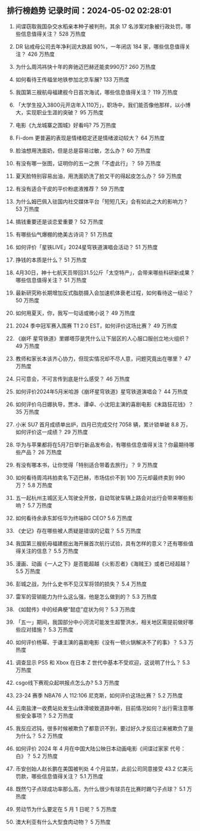
## 排行榜趋势 记录时间：2024-05-02 02:28:01
  
  1. 间谍窃取我国杂交水稻亲本种子被判刑，其余 17 名涉案对象被行政处罚，哪些信息值得关注？ 528 万热度
    
  2. DR 钻戒母公司去年净利润大跌超 90%，一年闭店 184 家，哪些信息值得关注？ 426 万热度
    
  3. 为什么周鸿祎快十年的奔驰迈巴赫还能卖990万? 260 万热度
    
  4. 如何看待王传福坐地铁参加北京车展? 133 万热度
    
  5. 我国第三艘航母福建舰今日首次海试，哪些信息值得关注？ 119 万热度
    
  6. 「大学生投入3800元开店年入110万」，职场中，我们能否像他那样，以小博大，实现职业生涯的突破？ 95 万热度
    
  7. 电影《九龙城寨之围城》好看吗? 75 万热度
    
  8. Fi-dom 更普遍的表现是情绪稳定还是情绪波动较大？ 64 万热度
    
  9. 脸油想用洗面奶，但是总是容易过敏，怎么办？ 60 万热度
    
  10. 有没有哪一张图，证明你的五一之旅「不虚此行」？ 59 万热度
    
  11. 夏天脸特别容易出油，用洗面奶洗了脸又干的得起皮怎么办？ 59 万热度
    
  12. 有没有适合干皮的平价粉底液推荐？ 59 万热度
    
  13. 为什么姆巴佩入驻国内社交媒体平台「短短几天」会有如此之大的影响力？ 53 万热度
    
  14. 搞钱重要还是谈恋爱重要？ 52 万热度
    
  15. 有哪些仙气爆棚的绝美古诗词？ 51 万热度
    
  16. 如何评价「星铁LIVE」2024星穹铁道演唱会活动？ 51 万热度
    
  17. 挣钱的本质是什么？ 51 万热度
    
  18. 4月30日，神十七航天员带回31.5公斤「太空特产」，会带来哪些科研新成果？哪些信息值得关注？ 51 万热度
    
  19. 最新研究称长期增加反式脂肪摄入会加速机体衰老过程，如何看待这一结论？ 50 万热度
    
  20. 如何用夏天，你，我写一句话或微小说？ 49 万热度
    
  21. 2024 季中冠军赛入围赛 T1 2:0 EST，如何评价这场比赛？ 49 万热度
    
  22. 《崩坏 星穹铁道》里娜塔莎是凭什么让下层区的人心服口服创立地火组织？ 49 万热度
    
  23. 教师和家长本该齐心协力，但现实情况却不尽人意，问题究竟出在哪里？ 47 万热度
    
  24. 只可意会，不可言传到底是什么感受？ 46 万热度
    
  25. 如何评价2024年5月米哈游《崩坏星穹铁道》星穹铁道演唱会？ 44 万热度
    
  26. 如何评价乌日娜执导，贾冰、谭卓、小沈阳主演的喜剧电影《末路狂花钱》？ 35 万热度
    
  27. 小米 SU7 首月成绩单出炉，四月已完成交付 7058 辆，累计锁单破 8.8 万，如何评价这一成绩？ 29 万热度
    
  28. 华为与苹果都将在5月7日举行新品发布会，有哪些信息值得关注？你最期待哪些产品？ 26 万热度
    
  29. 有没有哪本书，让你觉得「特别适合带着去旅行」？ 9 万热度
    
  30. 如何看待周鸿祎拍卖名下迈巴赫，市场估价不到 100 万元却最终卖到 990 万？ 5.8 万热度
    
  31. 五一起杭州主城区无人驾驶全开放，自动驾驶车辆上路会对出行会带来哪些影响？ 5.7 万热度
    
  32. 如何看待余承东卸任华为终端BG CEO? 5.6 万热度
    
  33. 《史记》存在哪些被人质疑是错误的记载？ 5.5 万热度
    
  34. 我国第三艘航母福建舰出海开展首次航行试验，具有怎样的意义？还有哪些值得关注的信息？ 5.5 万热度
    
  35. 漫画、动画《一人之下》是否能超越《火影忍者》《海贼王》或者已经超越？ 5.5 万热度
    
  36. 彭城之战，为什么史书不见汉军将领的损失？ 5.4 万热度
    
  37. 雷军的营销能力为什么这么强，他是怎么做到的？ 5.3 万热度
    
  38. 《如懿传》中的经典梗“懿症”症状为何？ 5.3 万热度
    
  39. 「五一」期间，我国部分中小河流可能发生超警洪水，相关地区需提前做好哪些应对措施？ 5.3 万热度
    
  40. 如何评价杨幂、于谦主演的喜剧电影《没有一顿火锅解决不了的事》？ 5.3 万热度
    
  41. 调查显示 PS5 和 Xbox 在日本 Z 世代中基本不受欢迎，这说明了什么？ 5.3 万热度
    
  42. csgo线下赛观众起哄报点怎么办? 5.3 万热度
    
  43. 23-24 赛季 NBA76 人 112:106 尼克斯，如何评价这场比赛？ 5.2 万热度
    
  44. 云南盐津一收费站处发生山体滑坡致道路中断，目前情况如何？出行需注意哪些安全事项？ 5.2 万热度
    
  45. 我反应迟钝，很多时候被欺负了都意识不到，要过好久才反应过来被欺负了是为什么？ 5.2 万热度
    
  46. 如何评价 2024 年 4 月在中国大陆公映日本动画电影《间谍过家家 代号：白》？ 5.2 万热度
    
  47. 币安创始人赵长鹏在美国被判处 4 个月监禁，此前公司同意接受 43.2 亿美元罚款，哪些信息值得关注？ 5.1 万热度
    
  48. 既然勺子点球成功率那么高，为什么很少有球员在比赛时踢勺子点球？ 5.1 万热度
    
  49. 劳动节为什么要定在 5 月 1 日呢？ 5 万热度
    
  50. 澳大利亚有什么大型食肉动物？ 5 万热度
    